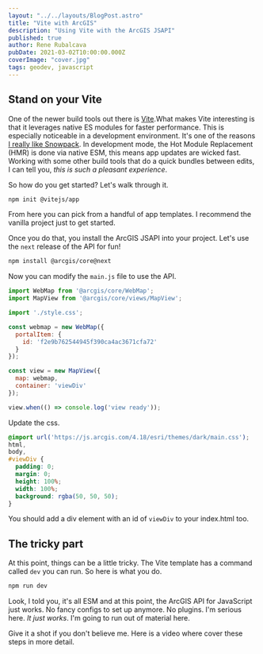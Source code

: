 ```yaml
---
layout: "../../layouts/BlogPost.astro"
title: "Vite with ArcGIS"
description: "Using Vite with the ArcGIS JSAPI"
published: true
author: Rene Rubalcava
pubDate: 2021-03-02T10:00:00.000Z
coverImage: "cover.jpg"
tags: geodev, javascript
---
```


## Stand on your Vite

One of the newer build tools out there is [Vite](https://vitejs.dev/).What makes Vite interesting is that it leverages native ES modules for faster performance. This is especially noticeable in a development environment. It's one of the reasons [I really like Snowpack](https://odoe.net/blog/snowpack-jsapi). In development mode, the Hot Module Replacement (HMR) is done via native ESM, this means app updates are wicked fast. Working with some other build tools that do a quick bundles between edits, I can tell you, _this is such a pleasant experience_.

So how do you get started? Let's walk through it.

```bash
npm init @vitejs/app
```

From here you can pick from a handful of app templates. I recommend the vanilla project just to get started.

Once you do that, you install the ArcGIS JSAPI into your project. Let's use the `next` release of the API for fun!

```bash
npm install @arcgis/core@next
```

Now you can modify the `main.js` file to use the API.

```js
import WebMap from '@arcgis/core/WebMap';
import MapView from '@arcgis/core/views/MapView';

import './style.css';

const webmap = new WebMap({
  portalItem: {
    id: 'f2e9b762544945f390ca4ac3671cfa72'
  }
});

const view = new MapView({
  map: webmap,
  container: 'viewDiv'
});

view.when(() => console.log('view ready'));
```

Update the css.
```css
@import url('https://js.arcgis.com/4.18/esri/themes/dark/main.css');
html,
body,
#viewDiv {
  padding: 0;
  margin: 0;
  height: 100%;
  width: 100%;
  background: rgba(50, 50, 50);
}
```

You should add a div element with an id of `viewDiv` to your index.html too.

## The tricky part

At this point, things can be a little tricky. The Vite template has a command called `dev` you can run. So here is what you do.

```bash
npm run dev
```

Look, I told you, it's all ESM and at this point, the ArcGIS API for JavaScript just works. No fancy configs to set up anymore. No plugins. I'm serious here. _It just works_. I'm going to run out of material here.

Give it a shot if you don't believe me. Here is a video where cover these steps in more detail.

<lite-youtube videoid="RF_q0tuMyic"></lite-youtube>
